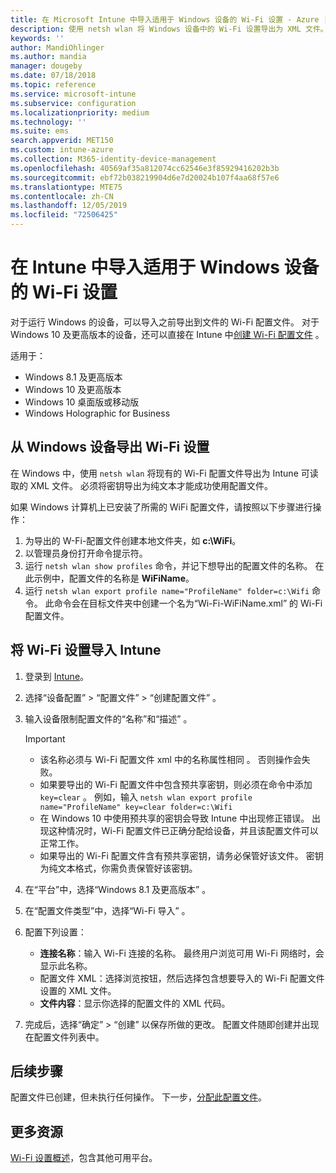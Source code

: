 ```yaml
---
title: 在 Microsoft Intune 中导入适用于 Windows 设备的 Wi-Fi 设置 - Azure | Microsoft Docs
description: 使用 netsh wlan 将 Windows 设备中的 Wi-Fi 设置导出为 XML 文件。 然后，在 Intune 中导入此文件，为运行 Windows 8.1、Windows 10 和 Windows Holographic for Business 的设备创建 Wi-Fi 配置文件。
keywords: ''
author: MandiOhlinger
ms.author: mandia
manager: dougeby
ms.date: 07/18/2018
ms.topic: reference
ms.service: microsoft-intune
ms.subservice: configuration
ms.localizationpriority: medium
ms.technology: ''
ms.suite: ems
search.appverid: MET150
ms.custom: intune-azure
ms.collection: M365-identity-device-management
ms.openlocfilehash: 40569af35a812074cc62546e3f85929416202b3b
ms.sourcegitcommit: ebf72b038219904d6e7d20024b107f4aa68f57e6
ms.translationtype: MTE75
ms.contentlocale: zh-CN
ms.lasthandoff: 12/05/2019
ms.locfileid: "72506425"
---
```

# <a name="import-wi-fi-settings-for-windows-devices-in-intune"></a>在 Intune 中导入适用于 Windows 设备的 Wi-Fi 设置

对于运行 Windows 的设备，可以导入之前导出到文件的 Wi-Fi 配置文件。 对于 Windows 10 及更高版本的设备，还可以直接在 Intune 中[创建 Wi-Fi 配置文件](wi-fi-settings-windows.md)  。

适用于：  
- Windows 8.1 及更高版本
- Windows 10 及更高版本
- Windows 10 桌面版或移动版
- Windows Holographic for Business

## <a name="export-wi-fi-settings-from-a-windows-device"></a>从 Windows 设备导出 Wi-Fi 设置

在 Windows 中，使用 `netsh wlan` 将现有的 Wi-Fi 配置文件导出为 Intune 可读取的 XML 文件。 必须将密钥导出为纯文本才能成功使用配置文件。

如果 Windows 计算机上已安装了所需的 WiFi 配置文件，请按照以下步骤进行操作：

1. 为导出的 W-Fi-配置文件创建本地文件夹，如 **c:\WiFi**。
2. 以管理员身份打开命令提示符。
3. 运行 `netsh wlan show profiles` 命令，并记下想导出的配置文件的名称。 在此示例中，配置文件的名称是 **WiFiName**。
4. 运行 `netsh wlan export profile name="ProfileName" folder=c:\Wifi` 命令。 此命令会在目标文件夹中创建一个名为“Wi-Fi-WiFiName.xml”  的 Wi-Fi 配置文件。

## <a name="import-the-wi-fi-settings-into-intune"></a>将 Wi-Fi 设置导入 Intune

1. 登录到 [Intune](https://go.microsoft.com/fwlink/?linkid=2090973)。
2. 选择“设备配置” > “配置文件” > “创建配置文件”    。
3. 输入设备限制配置文件的“名称”和“描述”   。

    > [!IMPORTANT]
    > - 该名称必须与 Wi-Fi 配置文件 xml 中的名称属性相同  。 否则操作会失败。
    > - 如果要导出的 Wi-Fi 配置文件中包含预共享密钥，则必须在命令中添加 `key=clear`  。 例如，输入 `netsh wlan export profile name="ProfileName" key=clear folder=c:\Wifi`
    > - 在 Windows 10 中使用预共享的密钥会导致 Intune 中出现修正错误。 出现这种情况时，Wi-Fi 配置文件已正确分配给设备，并且该配置文件可以正常工作。
    > - 如果导出的 Wi-Fi 配置文件含有预共享密钥，请务必保管好该文件。 密钥为纯文本格式，你需负责保管好该密钥。

4. 在“平台”中，选择“Windows 8.1 及更高版本”   。
5. 在“配置文件类型”中，选择“Wi-Fi 导入”   。
6. 配置下列设置：
    - **连接名称**：输入 Wi-Fi 连接的名称。 最终用户浏览可用 Wi-Fi 网络时，会显示此名称。
    -  配置文件 XML：选择浏览按钮，然后选择包含想要导入的 Wi-Fi 配置文件设置的 XML 文件。
    - **文件内容**：显示你选择的配置文件的 XML 代码。
7. 完成后，选择“确定”   > “创建”  以保存所做的更改。 配置文件随即创建并出现在配置文件列表中。

## <a name="next-steps"></a>后续步骤

配置文件已创建，但未执行任何操作。 下一步，[分配此配置文件](device-profile-assign.md)。

## <a name="more-resources"></a>更多资源

[Wi-Fi 设置概述](wi-fi-settings-configure.md)，包含其他可用平台。
